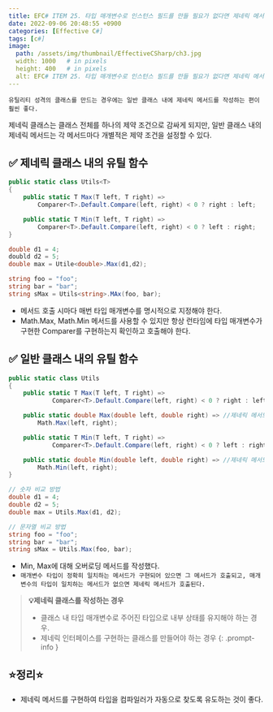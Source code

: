 ```yaml
---
title: EFC# ITEM 25. 타입 매개변수로 인스턴스 필드를 만들 필요가 없다면 제네릭 메서드를 정의하라.
date: 2022-09-06 20:48:55 +0900
categories: [Effective C#]
tags: [c#]
image:
  path: /assets/img/thumbnail/EffectiveCSharp/ch3.jpg
  width: 1000   # in pixels
  height: 400   # in pixels
  alt: EFC# ITEM 25. 타입 매개변수로 인스턴스 필드를 만들 필요가 없다면 제네릭 메서드를 정의하라.
---
```


`유틸리티 성격의 클래스를 만드는 경우에는 일반 클래스 내에 제네릭 메서드를 작성하는 편이 훨씬 좋다.`

제네릭 클래스는 클래스 전체를 하나의 제약 조건으로 감싸게 되지만, 일반 클래스 내의 제네릭 메서드는 각 메서드마다 개별적은 제약 조건을 설정할 수 있다.

## ✅ 제네릭 클래스 내의 유틸 함수
```csharp
public static class Utils<T>
{
    public static T Max(T left, T right) =>
        Comparer<T>.Default.Compare(left, right) < 0 ? right : left;

    public static T Min(T left, T right) =>
        Comparer<T>.Default.Compare(left, right) < 0 ? left : right;
}

double d1 = 4;
doubld d2 = 5;
double max = Utile<double>.Max(d1,d2);

string foo = "foo";
string bar = "bar";
string sMax = Utils<string>.MAx(foo, bar);
```
- 메서드 호출 시마다 매번 타입 매개변수를 명시적으로 지정해야 한다.
- Math.Max, Math.Min 메서드를 사용할 수 있지만 항상 런타임에 타입 매개변수가 구현한 Comparer를 구현하는지 확인하고 호출해야 한다.

## ✅ 일반 클래스 내의 유틸 함수
```csharp
public static class Utils
{
    public static T Max(T left, T right) =>
            Comparer<T>.Default.Compare(left, right) < 0 ? right : left;

    public static double Max(double left, double right) => //제네릭 메서드
        Math.Max(left, right);

    public static T Min(T left, T right) =>
            Comparer<T>.Default.Compare(left, right) < 0 ? left : right;

    public static double Min(double left, double right) => //제네릭 메서드
        Math.Min(left, right);
}

// 숫자 비교 방법
double d1 = 4;
double d2 = 5;
double max = Utils.Max(d1, d2);

// 문자열 비교 방법
string foo = "foo";
string bar = "bar";
string sMax = Utils.Max(foo, bar);
```
- Min, Max에 대해 오버로딩 메서드를 작성했다.
- `매개변수 타입이 정확히 일치하는 메서드가 구현되어 있으면 그 메서드가 호출되고, 매개변수의 타입이 일치하는 메서드가 없으면 제네릭 메서드가 호출된다.`

> **💡제네릭 클래스를 작성하는 경우**
>
> - 클래스 내 타입 매개변수로 주어진 타입으로 내부 상태를 유지해야 하는 경우.
> - 제네릭 인터페이스를 구현하는 클래스를 만들어야 하는 경우
{: .prompt-info }

## ⭐정리⭐
 - 제네릭 메서드를 구현하여 타입을 컴파일러가 자동으로 찾도록 유도하는 것이 좋다.
